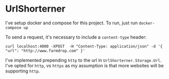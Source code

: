 # UrlShorterner

I've setup docker and compose for this project. To run, just run `docker-compose up`

To send a request, it's necessary to include a `content-type` header:

```
curl localhost:4000 -XPOST  -H "Content-Type: application/json" -d '{ "url": "http://www.farmdrop.com" }'
```

I've implemented prepending `http` to the url in `UrlShorterner.Storage.Url`. I've opted for `http`, vs `https` as my assumption is that more websites will be supporting `http`.